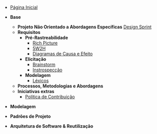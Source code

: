<!-- docs/_sidebar.md -->

- [Página Inicial](README.md)

- **Base**
  - **Projeto Não Orientado a Abordagens Específicas**
  [Design Sprint](pages/Base/ProjetoNaoOrientado/DesignSprint.md)
  - **Requisitos**
    - **Pré-Rastreabilidade**
      - [Rich Picture](pages/Base/Metodologias/RichPicture.md)
      - [5W2H](pages/Base/Metodologias/5W2H.md)
      - [Diagramas de Causa e Efeito](pages/Base/ProjetoNaoOrientado/CausaEfeito.md)
    - **Elicitação**
      - [Brainstorm](pages/Base/ProjetoNaoOrientado/Requisistos/Elicitacao/Brainstorm.md)
      - [Instrospecção](pages/Base/ProjetoNaoOrientado/Requisistos/Elicitacao/Introspeccao.md)
    - **Modelagem**
      - [Léxicos](pages/Base/ProjetoNaoOrientado/Requisistos/Modelagem/Lexicos.md)
  - **Processos, Metodologias e Abordagens**
  - **Iniciativas extras**
    - [Política de Contribuição](pages/Base/ProjetoNaoOrientado/Extra/CONTRIBUTING.md)

- **Modelagem**

- **Padrões de Projeto**

- **Arquitetura de Software & Reutilização**

